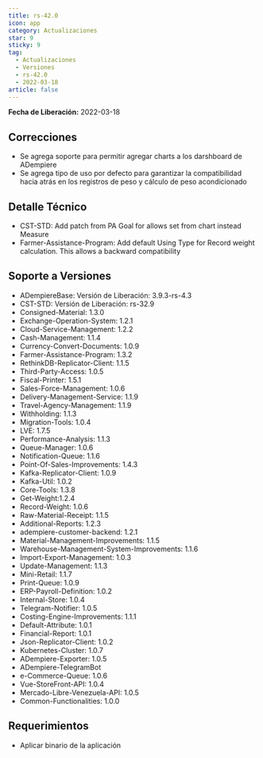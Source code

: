 ```yaml
---
title: rs-42.0
icon: app
category: Actualizaciones
star: 9
sticky: 9
tag:
  - Actualizaciones
  - Versiones
  - rs-42.0
  - 2022-03-18
article: false
---
```


**Fecha de Liberación:** 2022-03-18

## Correcciones

- Se agrega soporte para permitir agregar charts a los darshboard de ADempiere
- Se agrega tipo de uso por defecto para garantizar la compatibilidad hacia atrás en los registros de peso y cálculo de peso acondicionado

## Detalle Técnico

- CST-STD: Add patch from PA Goal for allows set from chart instead Measure
- Farmer-Assistance-Program: Add default Using Type for Record weight calculation. This allows a backward compatibility

## Soporte a Versiones

- ADempiereBase: Versión de Liberación: 3.9.3-rs-4.3
- CST-STD: Versión de Liberación: rs-32.9
- Consigned-Material: 1.3.0
- Exchange-Operation-System: 1.2.1
- Cloud-Service-Management: 1.2.2
- Cash-Management: 1.1.4
- Currency-Convert-Documents: 1.0.9
- Farmer-Assistance-Program: 1.3.2
- RethinkDB-Replicator-Client: 1.1.5
- Third-Party-Access: 1.0.5
- Fiscal-Printer: 1.5.1
- Sales-Force-Management: 1.0.6
- Delivery-Management-Service: 1.1.9
- Travel-Agency-Management: 1.1.9
- Withholding: 1.1.3
- Migration-Tools: 1.0.4
- LVE: 1.7.5
- Performance-Analysis: 1.1.3
- Queue-Manager: 1.0.6
- Notification-Queue: 1.1.6
- Point-Of-Sales-Improvements: 1.4.3
- Kafka-Replicator-Client: 1.0.9
- Kafka-Util: 1.0.2
- Core-Tools: 1.3.8
- Get-Weight:1.2.4
- Record-Weight: 1.0.6
- Raw-Material-Receipt: 1.1.5
- Additional-Reports: 1.2.3
- adempiere-customer-backend: 1.2.1
- Material-Management-Improvements: 1.1.5
- Warehouse-Management-System-Improvements: 1.1.6
- Import-Export-Management: 1.0.3
- Update-Management: 1.1.3
- Mini-Retail: 1.1.7
- Print-Queue: 1.0.9
- ERP-Payroll-Definition: 1.0.2
- Internal-Store: 1.0.4
- Telegram-Notifier: 1.0.5
- Costing-Engine-Improvements: 1.1.1
- Default-Attribute: 1.0.1
- Financial-Report: 1.0.1
- Json-Replicator-Client: 1.0.2
- Kubernetes-Cluster: 1.0.7
- ADempiere-Exporter: 1.0.5
- ADempiere-TelegramBot
- e-Commerce-Queue: 1.0.6
- Vue-StoreFront-API: 1.0.4
- Mercado-Libre-Venezuela-API: 1.0.5
- Common-Functionalities: 1.0.0

## Requerimientos

- Aplicar binario de la aplicación
